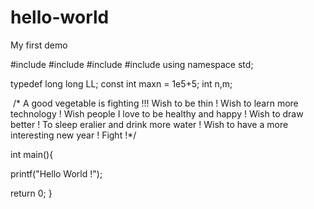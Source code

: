# hello-world
My first demo

#include <cstdio>
#include <cstring>
#include <iostream>
#include <algorithm>
using namespace std;

typedef long long LL;
const int maxn = 1e5+5;
int n,m;

 /* A good vegetable is fighting !!!
    Wish to be thin !
    Wish to learn more technology !
    Wish people I love to be healthy and happy !
    Wish to draw better !
    To sleep eralier and drink more water !
    Wish to have a more interesting new year !
    Fight !*/

int main(){
 
  printf("Hello World !");
  
  return 0;
}
